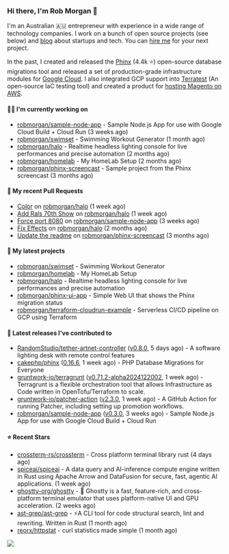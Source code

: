 ### Hi there, I'm Rob Morgan 👋

I'm an Australian 🇦🇺 entrepreneur with experience in a wide range of technology companies. I work on a bunch of
open source projects (see below) and [blog](https://robmorgan.id.au/) about startups and tech. You can [hire me](https://robmorgan.id.au/work-with-me/)
for your next project.

In the past, I created and released the [Phinx](https://github.com/cakephp/phinx) (4.4k ⭐️) open-source database migrations tool
and released a set of production-grade infrastructure modules for [Google Cloud](https://cloud.google.com/blog/products/devops-sre/deploying-a-production-grade-helm-release-on-gke-with-terraform).
I also integrated GCP support into [Terratest](https://github.com/gruntwork-io/terratest) (An open-source IaC testing tool) and created a product for [hosting Magento on AWS](https://github.com/magecloudkit/magecloudkit).

#### 👨‍💻 I'm currently working on

- [robmorgan/sample-node-app](https://github.com/robmorgan/sample-node-app) - Sample Node.js App for use with Google Cloud Build &#43; Cloud Run (3 weeks ago)
- [robmorgan/swimset](https://github.com/robmorgan/swimset) - Swimming Workout Generator (1 month ago)
- [robmorgan/halo](https://github.com/robmorgan/halo) - Realtime headless lighting console for live performances and precise automation (2 months ago)
- [robmorgan/homelab](https://github.com/robmorgan/homelab) - My HomeLab Setup (2 months ago)
- [robmorgan/phinx-screencast](https://github.com/robmorgan/phinx-screencast) - Sample project from the Phinx screencast (3 months ago)

#### 🔨 My recent Pull Requests

- [Color](https://github.com/robmorgan/halo/pull/7) on [robmorgan/halo](https://github.com/robmorgan/halo) (1 week ago)
- [Add Rals 70th Show](https://github.com/robmorgan/halo/pull/6) on [robmorgan/halo](https://github.com/robmorgan/halo) (1 week ago)
- [Force port 8080](https://github.com/robmorgan/sample-node-app/pull/18) on [robmorgan/sample-node-app](https://github.com/robmorgan/sample-node-app) (3 weeks ago)
- [Fix Effects](https://github.com/robmorgan/halo/pull/5) on [robmorgan/halo](https://github.com/robmorgan/halo) (2 months ago)
- [Update the readme](https://github.com/robmorgan/phinx-screencast/pull/13) on [robmorgan/phinx-screencast](https://github.com/robmorgan/phinx-screencast) (3 months ago)

#### 🌱 My latest projects

- [robmorgan/swimset](https://github.com/robmorgan/swimset) - Swimming Workout Generator
- [robmorgan/homelab](https://github.com/robmorgan/homelab) - My HomeLab Setup
- [robmorgan/halo](https://github.com/robmorgan/halo) - Realtime headless lighting console for live performances and precise automation
- [robmorgan/phinx-ui-app](https://github.com/robmorgan/phinx-ui-app) - Simple Web UI that shows the Phinx migration status
- [robmorgan/terraform-cloudrun-example](https://github.com/robmorgan/terraform-cloudrun-example) - Serverless CI/CD pipeline on GCP using Terraform

#### 🚀 Latest releases I've contributed to

- [RandomStudio/tether-artnet-controller](https://github.com/RandomStudio/tether-artnet-controller) ([v0.8.0](https://github.com/RandomStudio/tether-artnet-controller/releases/tag/v0.8.0), 5 days ago) - A software lighting desk with remote control features
- [cakephp/phinx](https://github.com/cakephp/phinx) ([0.16.6](https://github.com/cakephp/phinx/releases/tag/0.16.6), 1 week ago) - PHP Database Migrations for Everyone
- [gruntwork-io/terragrunt](https://github.com/gruntwork-io/terragrunt) ([v0.71.2-alpha2024122002](https://github.com/gruntwork-io/terragrunt/releases/tag/v0.71.2-alpha2024122002), 1 week ago) - Terragrunt is a flexible orchestration tool that allows Infrastructure as Code written in OpenTofu/Terraform to scale.
- [gruntwork-io/patcher-action](https://github.com/gruntwork-io/patcher-action) ([v2.3.0](https://github.com/gruntwork-io/patcher-action/releases/tag/v2.3.0), 1 week ago) - A GitHub Action for running Patcher, including setting up promotion workflows.
- [robmorgan/sample-node-app](https://github.com/robmorgan/sample-node-app) ([v0.3.0](https://github.com/robmorgan/sample-node-app/releases/tag/v0.3.0), 3 weeks ago) - Sample Node.js App for use with Google Cloud Build &#43; Cloud Run

#### ⭐ Recent Stars

- [crossterm-rs/crossterm](https://github.com/crossterm-rs/crossterm) - Cross platform terminal library rust (4 days ago)
- [spiceai/spiceai](https://github.com/spiceai/spiceai) - A data query and AI-inference compute engine written in Rust using Apache Arrow and DataFusion for secure, fast, agentic AI applications. (1 week ago)
- [ghostty-org/ghostty](https://github.com/ghostty-org/ghostty) - 👻 Ghostty is a fast, feature-rich, and cross-platform terminal emulator that uses platform-native UI and GPU acceleration. (2 weeks ago)
- [ast-grep/ast-grep](https://github.com/ast-grep/ast-grep) - ⚡A CLI tool for code structural search, lint and rewriting. Written in Rust (1 month ago)
- [reorx/httpstat](https://github.com/reorx/httpstat) - curl statistics made simple (1 month ago)

![](https://github-readme-stats.vercel.app/api?username=robmorgan&theme=vision-friendly-dark&hide_border=false&include_all_commits=true&count_private=true)
